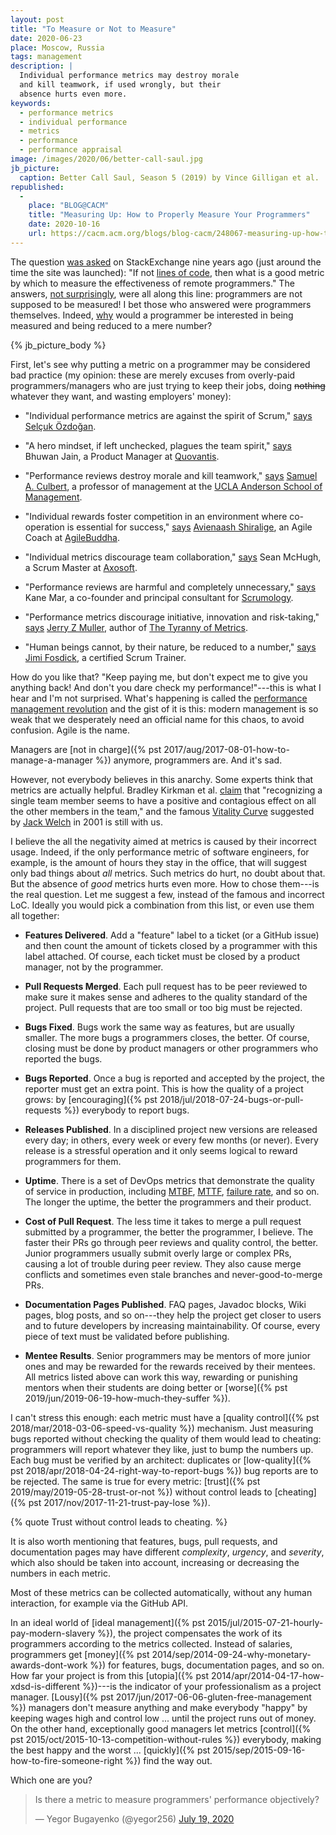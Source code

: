 ```yaml
---
layout: post
title: "To Measure or Not to Measure"
date: 2020-06-23
place: Moscow, Russia
tags: management
description: |
  Individual performance metrics may destroy morale
  and kill teamwork, if used wrongly, but their
  absence hurts even more.
keywords:
  - performance metrics
  - individual performance
  - metrics
  - performance
  - performance appraisal
image: /images/2020/06/better-call-saul.jpg
jb_picture:
  caption: Better Call Saul, Season 5 (2019) by Vince Gilligan et al.
republished:
  -
    place: "BLOG@CACM"
    title: "Measuring Up: How to Properly Measure Your Programmers"
    date: 2020-10-16
    url: https://cacm.acm.org/blogs/blog-cacm/248067-measuring-up-how-to-properly-measure-your-programmers/fulltext
---
```


The question [was asked](https://softwareengineering.stackexchange.com/questions/26596/metric-by-which-to-hold-developers-accountable)
on StackExchange nine years ago (just around
the time the site was launched): "If not
[lines of code](https://en.wikipedia.org/wiki/Source_lines_of_code), then what is
a good metric by which to measure the effectiveness of remote programmers."
The answers,
[not surprisingly](https://www.youtube.com/watch?v=OOAMNOso46g),
were all along this line: programmers are not supposed to be measured!
I bet those who answered were programmers themselves.
Indeed, [why](https://www.youtube.com/watch?v=sZoJ3gO4PSo)
would a programmer be interested in being measured and being
reduced to a mere number?

<!--more-->

{% jb_picture_body %}

First, let's see why putting a metric on a programmer
may be considered bad practice (my opinion: these are merely excuses
from overly-paid programmers/managers who are just trying to keep their jobs, doing
<del>nothing</del> whatever they want, and wasting employers' money):

  * "Individual performance metrics are against the spirit of Scrum,"
    [says](https://www.scrum.org/forum/scrum-forum/13381/individual-performance-scrum-enviornment)
    [Selçuk Özdoğan](https://www.scrum.org/user/186863).

  * "A hero mindset, if left unchecked, plagues the team spirit,"
    [says](https://medium.com/unboxing-product-management/how-to-reward-individual-performance-in-agile-teams-21dd7bc1a4e2)
    Bhuwan Jain, a Product Manager at [Quovantis](https://www.quovantis.com/).

  * "Performance reviews destroy morale and kill teamwork,"
    [says](https://www.wsj.com/articles/SB122426318874844933)
    [Samuel A. Culbert](https://www.anderson.ucla.edu/faculty-and-research/management-and-organizations/faculty/culbert),
    a professor of management at the
    [UCLA Anderson School of Management](https://www.anderson.ucla.edu/).

  * "Individual rewards foster competition in an environment
    where co-operation is essential for success,"
    [says](http://www.agilebuddha.com/agile/metrics-to-build-great-agile-teams-measure-influence-not-control/)
    [Avienaash Shiralige](http://www.agilebuddha.com/author/admin/),
    an Agile Coach at [AgileBuddha](http://www.agilebuddha.com/).

  * "Individual metrics discourage team collaboration,"
    [says](https://www.infoq.com/articles/not-destroy-team-metrics/)
    Sean McHugh, a Scrum Master at [Axosoft](https://www.axosoft.com/).

  * "Performance reviews are harmful and completely unnecessary,"
    [says](https://scrumology.com/performance-evaluations-and-scrum/)
    Kane Mar, a co-founder and principal consultant for
    [Scrumology](https://scrumology.com/).

  * "Performance metrics discourage initiative, innovation and risk-taking,"
    [says](https://aeon.co/ideas/against-metrics-how-measuring-performance-by-numbers-backfires)
    [Jerry Z Muller](https://press.princeton.edu/our-authors/muller-jerry-z),
    author of
    [The Tyranny of Metrics](https://press.princeton.edu/books/hardcover/9780691174952/the-tyranny-of-metrics).

  * "Human beings cannot, by their nature, be reduced to a number,"
    [says](https://resources.collab.net/blogs/measuring-individual-performance-can-a-person-be-reduced-to-a-number)
    [Jimi Fosdick](https://www.scrumalliance.org/community/profile/jfosdick),
    a certified Scrum Trainer.

How do you like that? "Keep paying me, but don't expect me to give
you anything back! And don't you dare check my performance!"---this
is what I hear and I'm not surprised. What's happening is called
the [performance management revolution](https://hbr.org/2016/10/the-performance-management-revolution)
and the gist of it is this: modern management is so weak that we desperately
need an official name for this chaos, to avoid confusion. Agile is the name.

Managers are [not in charge]({% pst 2017/aug/2017-08-01-how-to-manage-a-manager %})
anymore, programmers are. And it's sad.

However, not everybody believes in this anarchy. Some experts think that metrics
are actually helpful. Bradley Kirkman et al.
[claim](https://hbr.org/2016/03/teamwork-works-best-when-top-performers-are-rewarded) that
"recognizing a single team member seems to have a positive and contagious
effect on all the other members in the team,"
and the famous [Vitality Curve](https://en.wikipedia.org/wiki/Vitality_curve)
suggested by [Jack Welch](https://en.wikipedia.org/wiki/Jack_Welch)
in 2001 is still with us.

I believe the all the negativity aimed at metrics is caused by their
incorrect usage. Indeed, if the only performance metric of
software engineers, for example, is the amount of hours they stay in the office,
that will suggest only bad things about _all_ metrics. Such metrics do hurt, no doubt about that.
But the absence of _good_ metrics hurts even more.
How to chose them---is the real question. Let me suggest a few,
instead of the famous and incorrect LoC.
Ideally you would pick a combination from this list, or even use them all together:

  * **Features Delivered**.
    Add a "feature" label to a ticket (or a GitHub issue) and then count
    the amount of tickets closed by a programmer with this label attached.
    Of course, each ticket must be closed by a product manager, not
    by the programmer.

  * **Pull Requests Merged**.
    Each pull request has to be peer reviewed to make sure it makes sense
    and adheres to the quality standard of the project. Pull requests that
    are too small or too big must be rejected.

  * **Bugs Fixed**.
    Bugs work the same way as features, but are usually smaller. The more
    bugs a programmers closes, the better. Of course, closing must be done
    by product managers or other programmers who reported the bugs.

  * **Bugs Reported**.
    Once a bug is reported and accepted by the project, the reporter
    must get an extra point. This is how the quality of a project grows:
    by [encouraging]({% pst 2018/jul/2018-07-24-bugs-or-pull-requests %})
    everybody to report bugs.

  * **Releases Published**.
    In a disciplined project new versions are released every day; in others,
    every week or every few months (or never). Every release is a stressful operation
    and it only seems logical to reward programmers for them.

  * **Uptime**.
    There is a set of DevOps metrics that demonstrate the quality of
    service in production, including
    [MTBF](https://en.wikipedia.org/wiki/Mean_time_between_failures),
    [MTTF](https://en.wikipedia.org/wiki/Mean_time_between_failures#Variations_of_MTBF),
    [failure rate](https://en.wikipedia.org/wiki/Failure_rate),
    and so on. The longer the uptime, the better the programmers
    and their product.

  * **Cost of Pull Request**.
    The less time it takes to merge a pull request submitted by a programmer,
    the better the programmer, I believe. The faster their PRs
    go through peer reviews and quality control, the better. Junior
    programmers usually submit overly large or complex PRs, causing a lot
    of trouble during peer review. They also cause merge conflicts and
    sometimes even stale branches and never-good-to-merge PRs.

  * **Documentation Pages Published**.
    FAQ pages, Javadoc blocks, Wiki pages, blog posts, and so on---they help
    the project get closer to users and to future developers by increasing
    maintainability. Of course, every piece of text must be validated
    before publishing.

  * **Mentee Results**.
    Senior programmers may be mentors of more junior ones and may be
    rewarded for the rewards received by their mentees. All metrics listed
    above can work this way, rewarding or punishing mentors when their
    students are doing better or
    [worse]({% pst 2019/jun/2019-06-19-how-much-they-suffer %}).

I can't stress this enough: each metric must have a
[quality control]({% pst 2018/mar/2018-03-06-speed-vs-quality %}) mechanism.
Just measuring bugs reported without checking the quality of them would lead to cheating:
programmers will report whatever they like, just to bump the numbers up.
Each bug must be verified by an architect: duplicates or
[low-quality]({% pst 2018/apr/2018-04-24-right-way-to-report-bugs %})
bug reports are to be rejected. The same is true for every metric:
[trust]({% pst 2019/may/2019-05-28-trust-or-not %}) without control
leads to [cheating]({% pst 2017/nov/2017-11-21-trust-pay-lose %}).

{% quote Trust without control leads to cheating. %}

It is also worth mentioning that features,
bugs, pull requests, and documentation pages may have different
_complexity_, _urgency_, and _severity_, which also should be taken into account,
increasing or decreasing the numbers in each metric.

Most of these metrics can be collected automatically, without any human
interaction, for example via the GitHub API.

In an ideal world of [ideal management]({% pst 2015/jul/2015-07-21-hourly-pay-modern-slavery %}),
the project compensates
the work of its programmers according to the metrics collected. Instead of
salaries, programmers get
[money]({% pst 2014/sep/2014-09-24-why-monetary-awards-dont-work %})
for features, bugs, documentation pages,
and so on. How far your project is from this
[utopia]({% pst 2014/apr/2014-04-17-how-xdsd-is-different %})---is the indicator
of your professionalism as a project manager. [Lousy]({% pst 2017/jun/2017-06-06-gluten-free-management %})
managers don't measure
anything and make everybody "happy" by keeping wages high and control low ...
until the project runs out of money. On the other hand, exceptionally
good managers let metrics
[control]({% pst 2015/oct/2015-10-13-competition-without-rules %})
everybody, making the best happy
and the worst ... [quickly]({% pst 2015/sep/2015-09-16-how-to-fire-someone-right %})
find the way out.

Which one are you?

<blockquote class="twitter-tweet"><p lang="en" dir="ltr">Is there a metric to measure programmers&#39; performance objectively?</p>&mdash; Yegor Bugayenko (@yegor256) <a href="https://twitter.com/yegor256/status/1284853509540712455?ref_src=twsrc%5Etfw">July 19, 2020</a></blockquote> <script async src="https://platform.twitter.com/widgets.js" charset="utf-8"></script>
